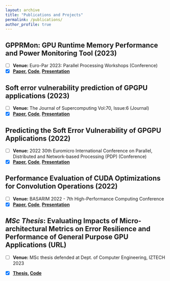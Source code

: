 ```yaml
---
layout: archive
title: "Publications and Projects"
permalink: /publications/
author_profile: true
---
```


## GPPRMon: GPU Runtime Memory Performance and Power Monitoring Tool (2023) <br />
- [ ] **Venue:**  Euro-Par 2023: Parallel Processing Workshops (Conference)
- [x] **[Paper](https://scholar.google.com/citations?view_op=view_citation&hl=en&user=uj3eWlIAAAAJ&citation_for_view=uj3eWlIAAAAJ:qjMakFHDy7sC), [Code](https://github.com/parsiyte/GPPRMon)**, [**Presentation**](https://www.youtube.com/watch?v=1jB2UfjsQnw&lc=UgxjLvkXVL4ExfrqC_h4AaABAg)

## Soft error vulnerability prediction of GPGPU applications (2023) <br />
- [ ] **Venue:** The Journal of Supercomputing Vol:70, Issue:6 (Journal)
- [x] **[Paper](https://scholar.google.com/citations?view_op=view_citation&hl=en&user=uj3eWlIAAAAJ&citation_for_view=uj3eWlIAAAAJ:d1gkVwhDpl0C), [Code](https://github.com/BT-MasterThesis/SoftErrorVulnerabilityPrediction-GPGPUs)**, [**Presentation**](https://www.youtube.com/watch?v=ikQxN9-yV-I)

## Predicting the Soft Error Vulnerability of GPGPU Applications (2022) <br />
- [ ] **Venue:** 2022 30th Euromicro International Conference on Parallel, Distributed and Network-based Processing (PDP) (Conference)
- [x] **[Paper](https://scholar.google.com/citations?view_op=view_citation&hl=en&user=uj3eWlIAAAAJ&citation_for_view=uj3eWlIAAAAJ:u-x6o8ySG0sC), [Code](https://github.com/BT-MasterThesis/SoftErrorVulnerabilityPrediction-GPGPUs)**, [**Presentation**](https://www.youtube.com/watch?v=UjibAly2sjY)

## Performance Evaluation of CUDA Optimizations for Convolution Operations (2022) <br />
- [ ] **Venue:** BASARIM 2022 - 7th High-Performance Computing Conference 
- [x] **[Paper](https://scholar.google.com/citations?view_op=view_citation&hl=en&user=uj3eWlIAAAAJ&citation_for_view=uj3eWlIAAAAJ:u5HHmVD_uO8C), [Code](https://github.com/BT-MasterThesis/Optimizing_ConvolutionAlgorithms_CUDA)**, [**Presentation**](https://github.com/BT-MasterThesis/Optimizing_ConvolutionAlgorithms_CUDA/blob/main/Optimization%20for%202D-3DConvolution%20Algorithms%20in%20CUDA%20----%20PRESENTATION.pdf)

## _MSc Thesis_: Evaluating Impacts of Micro-architectural Metrics on Error Resilience and Performance of General Purpose GPU Applications (URL) <br />
- [ ] **Venue:** MSc thesis defended at Dept. of Computer Engineering, IZTECH 2023 
- [x] **[Thesis](https://www.proquest.com/openview/1717ffc4207b95d340d809a87ffe6183/1?pq-origsite=gscholar&cbl=2026366&diss=y), [Code](https://github.com/BT-MasterThesis)**

